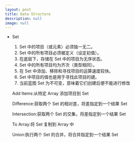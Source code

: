 ```yaml
---
layout: post
title: Data Structure
description: null
image: null
---
```


- Set
    1. Set 中的项目（或元素）必须独一无二。
    2. Set 中的所有项目必须被定义（设定初值）。
    3. 在底层下，存储在 Set 中的项目为无序状态。
    4. Set 中的所有项目均为齐次（类型相同）。
    5. 在 Set 中添加、移除和寻找项目的运算速度较快。
    6. Set 中项目的值也是用于寻找此项目的键。
    7. 当前蓝图 Set 为不可变，意味着它们创建后便不能进行修改

    Add Items:从特定 Array 添加项目到 Set

    Difference:获取两个 Set 的相对差，将差指定到一个结果 Set

    Intersection:获取两个 Set 的交集，将差指定到一个结果 Set

    To Array:将 Set 复制到 Array 中

    Union:执行两个 Set 的合并，将合并指定到一个结果 Set